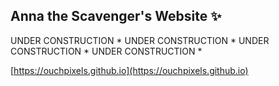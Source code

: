 ## Anna the Scavenger's Website ✨

UNDER CONSTRUCTION * UNDER CONSTRUCTION * UNDER CONSTRUCTION * UNDER CONSTRUCTION *

[https://ouchpixels.github.io](https://ouchpixels.github.io)

